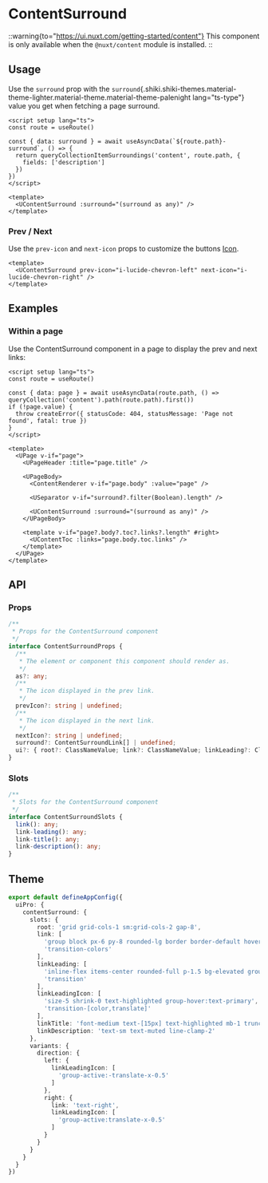 # ContentSurround

::warning{to="https://ui.nuxt.com/getting-started/content"}
This component is only available when the `@nuxt/content` module is installed.
::

## Usage

Use the `surround` prop with the `surround`{.shiki.shiki-themes.material-theme-lighter.material-theme.material-theme-palenight lang="ts-type"} value you get when fetching a page surround.

```vue [ContentSurroundExample.vue]
<script setup lang="ts">
const route = useRoute()

const { data: surround } = await useAsyncData(`${route.path}-surround`, () => {
  return queryCollectionItemSurroundings('content', route.path, {
    fields: ['description']
  })
})
</script>

<template>
  <UContentSurround :surround="(surround as any)" />
</template>
```

### Prev / Next

Use the `prev-icon` and `next-icon` props to customize the buttons [Icon](https://ui.nuxt.com/components/icon).

```vue
<template>
  <UContentSurround prev-icon="i-lucide-chevron-left" next-icon="i-lucide-chevron-right" />
</template>
```

## Examples

### Within a page

Use the ContentSurround component in a page to display the prev and next links:

```vue [pages/[...slug\\].vue] {19}
<script setup lang="ts">
const route = useRoute()

const { data: page } = await useAsyncData(route.path, () => queryCollection('content').path(route.path).first())
if (!page.value) {
  throw createError({ statusCode: 404, statusMessage: 'Page not found', fatal: true })
}
</script>

<template>
  <UPage v-if="page">
    <UPageHeader :title="page.title" />

    <UPageBody>
      <ContentRenderer v-if="page.body" :value="page" />

      <USeparator v-if="surround?.filter(Boolean).length" />

      <UContentSurround :surround="(surround as any)" />
    </UPageBody>

    <template v-if="page?.body?.toc?.links?.length" #right>
      <UContentToc :links="page.body.toc.links" />
    </template>
  </UPage>
</template>
```

## API

### Props

```ts
/**
 * Props for the ContentSurround component
 */
interface ContentSurroundProps {
  /**
   * The element or component this component should render as.
   */
  as?: any;
  /**
   * The icon displayed in the prev link.
   */
  prevIcon?: string | undefined;
  /**
   * The icon displayed in the next link.
   */
  nextIcon?: string | undefined;
  surround?: ContentSurroundLink[] | undefined;
  ui?: { root?: ClassNameValue; link?: ClassNameValue; linkLeading?: ClassNameValue; linkLeadingIcon?: ClassNameValue; linkTitle?: ClassNameValue; linkDescription?: ClassNameValue; } | undefined;
}
```

### Slots

```ts
/**
 * Slots for the ContentSurround component
 */
interface ContentSurroundSlots {
  link(): any;
  link-leading(): any;
  link-title(): any;
  link-description(): any;
}
```

## Theme

```ts [app.config.ts]
export default defineAppConfig({
  uiPro: {
    contentSurround: {
      slots: {
        root: 'grid grid-cols-1 sm:grid-cols-2 gap-8',
        link: [
          'group block px-6 py-8 rounded-lg border border-default hover:bg-elevated/50 focus-visible:outline-primary',
          'transition-colors'
        ],
        linkLeading: [
          'inline-flex items-center rounded-full p-1.5 bg-elevated group-hover:bg-primary/10 ring ring-accented mb-4 group-hover:ring-primary/50',
          'transition'
        ],
        linkLeadingIcon: [
          'size-5 shrink-0 text-highlighted group-hover:text-primary',
          'transition-[color,translate]'
        ],
        linkTitle: 'font-medium text-[15px] text-highlighted mb-1 truncate',
        linkDescription: 'text-sm text-muted line-clamp-2'
      },
      variants: {
        direction: {
          left: {
            linkLeadingIcon: [
              'group-active:-translate-x-0.5'
            ]
          },
          right: {
            link: 'text-right',
            linkLeadingIcon: [
              'group-active:translate-x-0.5'
            ]
          }
        }
      }
    }
  }
})
```

